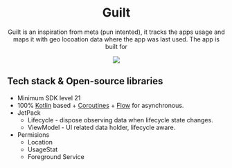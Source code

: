 <h1 align="center">Guilt</h1>
<p align="center">  
Guilt is an inspiration from meta (pun intented), it tracks the apps usage and maps it with geo locoation data where the app was last used. The app is built for 
</p>

<p align="center">
<img src="https://user-images.githubusercontent.com/42716731/185765736-3baeb29a-efa3-43a6-8410-9a509503f313.png")
" />
</p>

## Tech stack & Open-source libraries
- Minimum SDK level 21
- 100% [Kotlin](https://kotlinlang.org/) based + [Coroutines](https://github.com/Kotlin/kotlinx.coroutines) + [Flow](https://kotlin.github.io/kotlinx.coroutines/kotlinx-coroutines-core/kotlinx.coroutines.flow/) for asynchronous.
- JetPack
  - Lifecycle - dispose observing data when lifecycle state changes.
  - ViewModel - UI related data holder, lifecycle aware.
- Permisions
  - Location
  - UsageStat
  - Foreground Service
